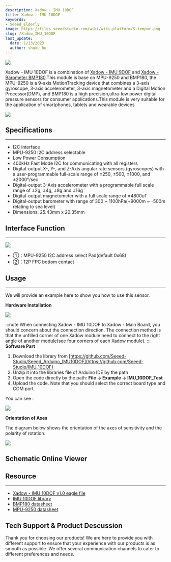 ```yaml
---
description: Xadow - IMU 10DOF
title: Xadow - IMU 10DOF
keywords:
- Seeed_Elderly
image: https://files.seeedstudio.com/wiki/wiki-platform/S-tempor.png
slug: /Xadow_IMU_10DOF
last_update:
  date: 1/13/2023
  author: shuxu hu
---
```


![](https://files.seeedstudio.com/wiki/Xadow_IMU_10DOF/img/Xadow-imu-10dof-shao.JPG)

Xadow - IMU 10DOF is a combination of [Xadow - IMU 9DOF](https://wiki.seeedstudio.com/Xadow_IMU_9DOF) and [Xadow - Barometer BMP180](https://wiki.seeedstudio.com/Xadow_Barometer_BMP180).This module is base on MPU-9250 and BMP180, the MPU-9250 is a 9-axis MotionTracking device that combines a 3-axis gyroscope, 3-axis accelerometer, 3-axis magnetometer and a Digital Motion Processor(DMP), and BMP180 is a high precision,ultra-low power digital pressure sensors for consumer applications.This module is very suitable for the application of smartphones, tablets and wearable devices

[![](https://files.seeedstudio.com/wiki/Seeed-WiKi/docs/images/300px-Get_One_Now_Banner-ragular.png)](https://www.seeedstudio.com/Xadow-IMU-10DOF-p-2446.html)

## Specifications
---
- I2C interface
- MPU-9250 I2C address selectable
- Low Power Consumption
- 400kHz Fast Mode I2C for communicating with all registers
- Digital-output X-, Y-, and Z-Axis angular rate sensors (gyroscopes) with a user-programmable full-scale range of ±250, ±500, ±1000, and ±2000°/sec
- Digital-output 3-Axis accelerometer with a programmable full scale range of ±2g, ±4g, ±8g and ±16g
- Digital-output magnetometer with a full scale range of ±4800uT
- Digital-output barometer with range of 300 ~ 1100hPa(+9000m ~ -500m relating to sea level)
- Dimensions: 25.43mm x 20.35mm

## Interface Function
---
![](https://files.seeedstudio.com/wiki/Xadow_IMU_10DOF/img/Xadow-IMU_10DOF_Interface.png)

- ①：MPU-9250 I2C address select Pad(default 0x68)
- ②：12P FPC bottom contact

## Usage
---
We will provide an example here to show you how to use this sensor.

**Hardware Installation**

![](https://files.seeedstudio.com/wiki/Xadow_IMU_10DOF/img/Xadow-IMU_10DOF_installation.png)

:::note
    When connecting Xadow - IMU 10DOF to Xadow - Main Board, you should concern about the connection direction. The connection method is that the unfilled corner of one Xadow module need to connect to the right angle of another module(see four corners of each Xadow module).
:::
**Software Part**
1. Download the library from [https://github.com/Seeed-Studio/Seeed_Arduino_IMU10DOF](https://github.com/Seeed-Studio/IMU_10DOF)
2. Unzip it into the libraries file of Arduino IDE by the path
2. Open the code directly by the path: **File -> Example -> IMU_10DOF_Test**
2. Upload the code. Note that you should select the correct board type and COM port.

You can see :

![](https://files.seeedstudio.com/wiki/Xadow_IMU_10DOF/img/Imu-10dof-test.png)

**Orientation of Axes**

The diagram below shows the orientation of the axes of sensitivity and the polarity of rotation.

![](https://files.seeedstudio.com/wiki/Xadow_IMU_10DOF/img/Imu-10dof-dir-axes.png)


## Schematic Online Viewer

<div className="altium-ecad-viewer" data-project-src="https://files.seeedstudio.com/wiki/Xadow_IMU_10DOF/res/Xadow_-_IMU_10DOF_v1.0_sch_pcb.zip" style={{borderRadius: '0px 0px 4px 4px', height: 500, borderStyle: 'solid', borderWidth: 1, borderColor: 'rgb(241, 241, 241)', overflow: 'hidden', maxWidth: 1280, maxHeight: 700, boxSizing: 'border-box'}}>
</div>


## Resource
---
- [Xadow - IMU 10DOF v1.0 eagle file](https://files.seeedstudio.com/wiki/Xadow_IMU_10DOF/res/Xadow_-_IMU_10DOF_v1.0_sch_pcb.zip)
- [IMU 10DOF library](https://files.seeedstudio.com/wiki/Xadow_IMU_10DOF/res/IMU_10DOF_Library.zip)
- [BMP180 datasheet](https://files.seeedstudio.com/wiki/Xadow_IMU_10DOF/res/BMP180.pdf)
- [MPU-9250 datasheet](https://files.seeedstudio.com/wiki/Xadow_IMU_10DOF/res/MPU-9250A_Product_Specification.pdf)

## Tech Support & Product Descussion

Thank you for choosing our products! We are here to provide you with different support to ensure that your experience with our products is as smooth as possible. We offer several communication channels to cater to different preferences and needs.

<div class="button_tech_support_container">
<a href="https://forum.seeedstudio.com/" class="button_forum"></a> 
<a href="https://www.seeedstudio.com/contacts" class="button_email"></a>
</div>

<div class="button_tech_support_container">
<a href="https://discord.gg/eWkprNDMU7" class="button_discord"></a> 
<a href="https://github.com/Seeed-Studio/wiki-documents/discussions/69" class="button_discussion"></a>
</div>
